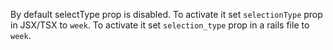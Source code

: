 By default selectType prop is disabled. To activate it set `selectionType` prop in JSX/TSX to `week`. To activate it set `selection_type` prop in a rails file to `week`.
